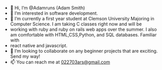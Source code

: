 - 👋 Hi, I’m @Adamruns (Adam Smith)
- 👀 I’m interested in software development. 
- 🌱 I’m currently a first year student at Clemson University Majoring in Computer Science. I am taking C classes right now and will be 
-    working with ruby and ruby on rails web apps over the summer. I also am comfortable with HTML,CSS,Python, and SQL databases. Familiar with
-    react native and javascript.
- 💞️ I’m looking to collaborate on any beginner projects that are exciting. Send my way!
- 📫 You can reach me at 022703ars@gmail.com

<!---
Adamruns/Adamruns is a ✨ special ✨ repository because its `README.md` (this file) appears on your GitHub profile.
You can click the Preview link to take a look at your changes.
--->
